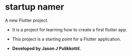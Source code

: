 # startup namer

A new Flutter project.
- It is a project for learning how to create a first flutter app.
- This project is a starting point for a Flutter application.

- <b> Developed by Jason J Pulikkottil.</b>

